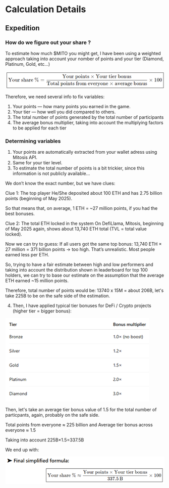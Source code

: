 # Calculation Details

## Expedition  
### How do we figure out your share ?
To estimate how much $MITO you might get, I have been using a weighted approach taking into account your nomber of points and your tier (Diamond, Platinum, Gold, etc...)

![Expedition Formula Basic](/public/expedition-basic-formula-1.png)

Therefore, we need several info to fix variables:
1. Your points — how many points you earned in the game.
2. Your tier — how well you did compared to others.
3. The total number of points generated by the total number of participants
4. The average bonus multiplier, taking into account the multiplying factors to be applied for each tier

### Determining variables      


1. Your points are automatically extracted from your wallet adress using Mitosis API.
2. Same for your tier level.
3. To estimate the total number of points is a bit trickier, since this information is not publicly available...

We don’t know the exact number, but we have clues:

Clue 1: The top player
He/She deposited about 100 ETH and has 2.75 billion points (beginning of May 2025).

So that means that, on average, 1 ETH = ~27 million points, if you had the best bonuses.

Clue 2: The total ETH locked in the system
On DefiLlama, Mitosis, beginning of May 2025 again, shows about 13,740 ETH total (TVL = total value locked).

Now we can try to guess:
If all users got the same top bonus:
13,740 ETH × 27 million = 371 billion points → too high. That’s unrealistic. Most people earned less per ETH.

So, trying to have a fair estimate between high and low performers and taking into account the distribution shown in leaderboard for top 100 holders, we can try to base our estimate on the assumption that the average ETH earned ~15 million points.

Therefore, total number of points would be: 13740 x 15M = about 206B, let's take 225B to be on the safe side of the estimation.

4. Then, I have applied typical tier bonuses for DeFi / Crypto projects (higher tier = bigger bonus):

![Expedition Tier Bonuses](/public/expedition-tiers-multipliers.png)

Then, let's take an average tier bonus value of 1.5 for the total number of particpants, again, probably on the safe side.


Total points from everyone ≈ 225 billion and
Average tier bonus across everyone ≈ 1.5

Taking into account
225B×1.5=337.5B

We end up with:

![Expedition Formula Simplied](/public/expedition-basic-formula-simplified.png)
